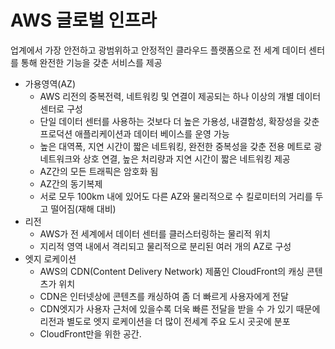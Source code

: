 # AWS 글로벌 인프라
업계에서 가장 안전하고 광범위하고 안정적인 클라우드 플랫폼으로 전 세계 데이터 센터를 통해 완전한 기능을 갖춘 서비스를 제공

* 가용영역(AZ)
  * AWS 리전의 중복전력, 네트워킹 및 연결이 제공되는 하나 이상의 개별 데이터 센터로 구성
  * 단일 데이터 센터를 사용하는 것보다 더 높은 가용성, 내결함성, 확장성을 갖춘 프로덕션 애플리케이션과 데이터 베이스를 운영 가능
  * 높은 대역폭, 지연 시간이 짧은 네트워킹, 완전한 중복성을 갖춘 전용 메트로 광 네트워크와 상호 연결, 높은 처리량과 지연 시간이 짧은 네트워킹 제공
  * AZ간의 모든 트래픽은 암호화 됨
  * AZ간의 동기복제
  * 서로 모두 100km 내에 있어도 다른 AZ와 물리적으로 수 킬로미터의 거리를 두고 떨어짐(재해 대비)
* 리전
  * AWS가 전 세계에서 데이터 센터를 클러스터링하는 물리적 위치
  * 지리적 영역 내에서 격리되고 물리적으로 분리된 여러 개의 AZ로 구성
* 엣지 로케이션
  * AWS의 CDN(Content Delivery Network) 제품인 CloudFront의 캐싱 콘텐츠가 위치
  * CDN은 인터넷상에 콘텐츠를 캐싱하여 좀 더 빠르게 사용자에게 전달
  * CDN엣지가 사용자 근처에 있을수록 더욱 빠른 전달을 받을 수 가 있기 때문에 리전과 별도로 엣지 로케이션을 더 많이 전세계 주요 도시 곳곳에 분포
  * CloudFront만을 위한 공간.  

